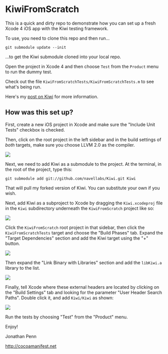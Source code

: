KiwiFromScratch
===============

This is a quick and dirty repo to demonstrate how you can set up a fresh Xcode
4 iOS app with the Kiwi testing framework.

To use, you need to clone this repo and then run...

    git submodule update --init

...to get the Kiwi submodule cloned into your local repo.

Open the project in Xcode 4 and then choose `Test` from the `Product` menu to
run the dummy test.

Check out the file `KiwiFromScratchTests/KiwiFromScratchTests.m` to see what's
being run.

Here's my [post on Kiwi][kiwipost] for more information.


  [kiwipost]: http://cocoamanifest.net/articles/2011/04/04/kiwi-lib.html


## How was this set up?

First, create a new iOS project in Xcode and make sure the "Include Unit Tests"
checkbox is checked.

Then, click on the root project in the left sidebar and in the build settings
of *both* targets, make sure you choose LLVM 2.0 as the compiler.

  ![](https://github.com/navellabs/KiwiFromScratch/raw/master/docs/choosecompiler.png)

Next, we need to add Kiwi as a submodule to the project. At the terminal, in
the root of the project, type this:

    git submodule add git://github.com/navellabs/Kiwi.git Kiwi

That will pull my forked version of Kiwi. You can substitute your own if you
wish.

Next, add Kiwi as a subproject to Xcode by dragging the `Kiwi.xcodeproj` file
in the `Kiwi` subdirectory underneath the `KiwiFromScratch` project like
so:

  ![](https://github.com/navellabs/KiwiFromScratch/raw/master/docs/kiwisubproject.png)

Click the `KiwiFromScratch` root project in that sidebar, then click the
`KiwiFromScratchTests` target and choose the "Build Phases" tab. Expand the
"Target Dependencies" section and add the Kiwi target using the "+" button.

  ![](https://github.com/navellabs/KiwiFromScratch/raw/master/docs/kiwidependency.png)

Then expand the "Link Binary with Libraries" section and add the `libKiwi.a`
library to the list.

  ![](https://github.com/navellabs/KiwiFromScratch/raw/master/docs/linkkiwi.png)

Finally, tell Xcode where these external headers are located by clicking on the
"Build Settings" tab and looking for the parameter "User Header Search Paths".
Double click it, and add `Kiwi/Kiwi` as shown:

  ![](https://github.com/navellabs/KiwiFromScratch/raw/master/docs/headersearch.png)

Run the tests by choosing "Test" from the "Product" menu.

Enjoy!

Jonathan Penn

<http://cocoamanifest.net>

